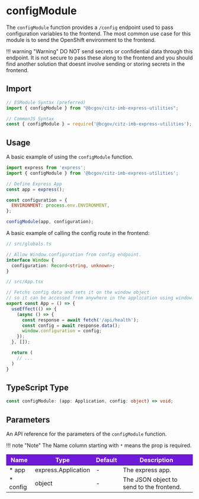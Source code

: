 # configModule

The `configModule` function provides a `/config` endpoint used to pass configuration variables to the frontend. The most common use case for this module is to send the OpenShift environment to the frontend.

!!! warning "Warning"
    DO NOT send secrets or confidential data through this endpoint. It is not secure to pass these along to the frontend and you should find another solution that doesnt involve sending or storing secrets in the frontend.

## Import

```JavaScript
// ESModule Syntax (preferred)
import { configModule } from "@bcgov/citz-imb-express-utilities";

// CommonJS Syntax
const { configModule } = require('@bcgov/citz-imb-express-utilities');
```

## Usage

A basic example of using the `configModule` function.

```JavaScript
import express from 'express';
import { configModule } from '@bcgov/citz-imb-express-utilities';

// Define Express App
const app = express();

const configuration = {
  ENVIRONMENT: process.env.ENVIRONMENT,
};

configModule(app, configuration);
```

A basic example of calling the config route in the frontend:

```TypeScript
// src/globals.ts

// Allow Window.configuration from config endpoint.
interface Window {
  configuration: Record<string, unknown>;
}
```

```TypeScript
// src/App.tsx

// Fetchs config data and sets it on the window object
// so it can be accessed from anywhere in the application using window.configuration.
export const App = () => {
  useEffect(() => {
    (async () => {
      const response = await fetch('/api/health');
      const config = await response.data();
      window.configuration = config;
    });
  }, []);

  return (
    // ...
  )
}
```

## TypeScript Type

<!-- The following code block is auto generated when types in the package change. -->
<!-- TYPE: configModule -->

```TypeScript
const configModule: (app: Application, config: object) => void;
```

## Parameters

An API reference for the parameters of the `configModule` function.

!!! note "Note"
    The Name column starting with `*` means the prop is required.

<table>
  <!-- Table columns -->
  <thead>
    <tr>
      <th style="background: #6f19d9; color: white;">Name</th>
      <th style="background: #6f19d9; color: white;">Type</th>
      <th style="background: #6f19d9; color: white;">Default</th>
      <th style="background: #6f19d9; color: white;">Description</th>
    </tr>
  </thead>

  <!-- Table rows -->
  <tbody>
    <tr>
      <td>* app</td>
      <td>express.Application</td>
      <td>-</td>
      <td>The express app.</td>
    </tr>
    <tr>
      <td>* config</td>
      <td>object</td>
      <td>-</td>
      <td>The JSON object to send to the frontend.</td>
    </tr>
  </tbody>
</table>

<!-- Link References -->
